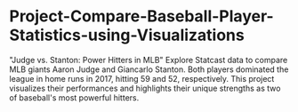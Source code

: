 # Project-Compare-Baseball-Player-Statistics-using-Visualizations
"Judge vs. Stanton: Power Hitters in MLB" Explore Statcast data to compare MLB giants Aaron Judge and Giancarlo Stanton. Both players dominated the league in home runs in 2017, hitting 59 and 52, respectively. This project visualizes their performances and highlights their unique strengths as two of baseball's most powerful hitters.
